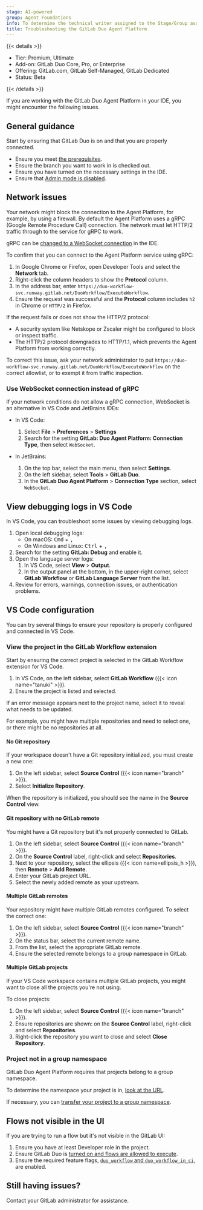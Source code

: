 ```yaml
---
stage: AI-powered
group: Agent Foundations
info: To determine the technical writer assigned to the Stage/Group associated with this page, see https://handbook.gitlab.com/handbook/product/ux/technical-writing/#assignments
title: Troubleshooting the GitLab Duo Agent Platform
---
```


{{< details >}}

- Tier: Premium, Ultimate
- Add-on: GitLab Duo Core, Pro, or Enterprise
- Offering: GitLab.com, GitLab Self-Managed, GitLab Dedicated
- Status: Beta

{{< /details >}}

If you are working with the GitLab Duo Agent Platform in your IDE, you might encounter the following issues.

## General guidance

Start by ensuring that GitLab Duo is on and that you are properly connected.

- Ensure you meet [the prerequisites](_index.md#prerequisites).
- Ensure the branch you want to work in is checked out.
- Ensure you have turned on the necessary settings in the IDE.
- Ensure that [Admin mode is disabled](../../administration/settings/sign_in_restrictions.md#turn-off-admin-mode-for-your-session).

## Network issues

Your network might block the connection to the Agent Platform,
for example, by using a firewall. By default the Agent Platform uses a gRPC
(Google Remote Procedure Call) connection. The network must let HTTP/2 traffic through to
the service for gRPC to work.

gRPC can be [changed to a WebSocket connection](#use-websocket-connection-instead-of-grpc) in the IDE.

To confirm that you can connect to the Agent Platform service using gRPC:

1. In Google Chrome or Firefox, open Developer Tools and select the **Network** tab.
1. Right-click the column headers to show the **Protocol** column.
1. In the address bar, enter `https://duo-workflow-svc.runway.gitlab.net/DuoWorkflow/ExecuteWorkflow`.
1. Ensure the request was successful and the **Protocol** column includes `h2` in Chrome or `HTTP/2` in Firefox.

If the request fails or does not show the HTTP/2 protocol:

- A security system like Netskope or Zscaler might be configured to block or inspect traffic.
- The HTTP/2 protocol downgrades to HTTP/1.1, which prevents the Agent Platform from working correctly.

To correct this issue, ask your network administrator to put `https://duo-workflow-svc.runway.gitlab.net/DuoWorkflow/ExecuteWorkflow`
on the correct allowlist, or to exempt it from traffic inspection.

### Use WebSocket connection instead of gRPC

If your network conditions do not allow a gRPC connection, WebSocket is an alternative in
VS Code and JetBrains IDEs:

- In VS Code:
  1. Select **File** > **Preferences** > **Settings**
  1. Search for the setting **GitLab: Duo Agent Platform: Connection Type**, then select `WebSocket`.

- In JetBrains:
  1. On the top bar, select the main menu, then select **Settings**.
  1. On the left sidebar, select **Tools** > **GitLab Duo**.
  1. In the **GitLab Duo Agent Platform** > **Connection Type** section, select `WebSocket`.

## View debugging logs in VS Code

In VS Code, you can troubleshoot some issues by viewing debugging logs.

1. Open local debugging logs:
   - On macOS: <kbd>Cmd</kbd> + <kbd>,</kbd>
   - On Windows and Linux: <kbd>Ctrl</kbd> + <kbd>,</kbd>
1. Search for the setting **GitLab: Debug** and enable it.
1. Open the language server logs:
   1. In VS Code, select **View** > **Output**.
   1. In the output panel at the bottom, in the upper-right corner,
      select **GitLab Workflow** or **GitLab Language Server** from the list.
1. Review for errors, warnings, connection issues, or authentication problems.

## VS Code configuration

You can try several things to ensure your repository is properly configured and connected in VS Code.

### View the project in the GitLab Workflow extension

Start by ensuring the correct project is selected in the GitLab Workflow extension for VS Code.

1. In VS Code, on the left sidebar, select **GitLab Workflow** ({{< icon name="tanuki" >}}).
1. Ensure the project is listed and selected.

If an error message appears next to the project name, select it to reveal what needs to be updated.

For example, you might have multiple repositories and need to select one, or there might be no repositories at all.

#### No Git repository

If your workspace doesn't have a Git repository initialized, you must create a new one:

1. On the left sidebar, select **Source Control** ({{< icon name="branch" >}}).
1. Select **Initialize Repository**.

When the repository is initialized, you should see the name in the **Source Control** view.

#### Git repository with no GitLab remote

You might have a Git repository but it's not properly connected to GitLab.

1. On the left sidebar, select **Source Control** ({{< icon name="branch" >}}).
1. On the **Source Control** label, right-click and select **Repositories**.
1. Next to your repository, select the ellipsis ({{< icon name=ellipsis_h >}}), then **Remote** > **Add Remote**.
1. Enter your GitLab project URL.
1. Select the newly added remote as your upstream.

#### Multiple GitLab remotes

Your repository might have multiple GitLab remotes configured.
To select the correct one:

1. On the left sidebar, select **Source Control** ({{< icon name="branch" >}}).
1. On the status bar, select the current remote name.
1. From the list, select the appropriate GitLab remote.
1. Ensure the selected remote belongs to a group namespace in GitLab.

#### Multiple GitLab projects

If your VS Code workspace contains multiple GitLab projects, you might want
to close all the projects you're not using.

To close projects:

1. On the left sidebar, select **Source Control** ({{< icon name="branch" >}}).
1. Ensure repositories are shown: on the **Source Control** label, right-click and select **Repositories**.
1. Right-click the repository you want to close and select **Close Repository**.

### Project not in a group namespace

GitLab Duo Agent Platform requires that projects belong to a group namespace.

To determine the namespace your project is in, [look at the URL](../namespace/_index.md#determine-which-type-of-namespace-youre-in).

If necessary, you can
[transfer your project to a group namespace](../../tutorials/move_personal_project_to_group/_index.md#move-your-project-to-a-group).

## Flows not visible in the UI

If you are trying to run a flow but it's not visible in the GitLab UI:

1. Ensure you have at least Developer role in the project.
1. Ensure GitLab Duo is [turned on and flows are allowed to execute](../gitlab_duo/turn_on_off.md).
1. Ensure the required feature flags, [`duo_workflow` and `duo_workflow_in_ci`](../../administration/feature_flags/_index.md), are enabled.

## Still having issues?

Contact your GitLab administrator for assistance.
